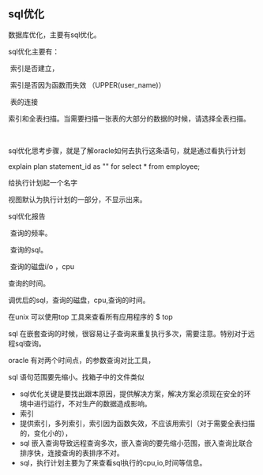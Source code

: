 ## sql优化

数据库优化，主要有sql优化。

sql优化主要有：

​	索引是否建立，

​       索引是否因为函数而失效 （UPPER(user_name)）

​       表的连接

​    索引和全表扫描。当需要扫描一张表的大部分的数据的时候，请选择全表扫描。

​      

sql优化思考步骤，就是了解oracle如何去执行这条语句，就是通过看执行计划

   explain plan   statement_id as "" for   select * from employee;

  给执行计划起一个名字

视图默认为执行计划的一部分，不显示出来。



sql优化报告

​     查询的频率。

​    查询的sql。

​    查询的磁盘i/o ，cpu

   查询的时间。



   调优后的sql，查询的磁盘，cpu,查询的时间。

在unix 可以使用top 工具来查看所有应用程序的   $ top

sql 在嵌套查询的时候，很容易让子查询来重复执行多次，需要注意。特别对于远程sql查询。

oracle 有对两个时间点，的参数查询对比工具，

sql 语句范围要先缩小。找箱子中的文件类似



* sql优化关键是要找出跟本原因，提供解决方案，解决方案必须现在安全的环境中进行运行，不对生产的数据造成影响。
* 索引 
* 提供索引，多列索引，索引因为函数失效，不应该用索引（对于需要全表扫描的，变化小的），
* sql 嵌入查询导致远程查询多次，嵌入查询的要先缩小范围，嵌入查询比联合排序快，连接查询的表排序不对。
* sql，执行计划主要为了来查看sql执行的cpu,io,时间等信息。